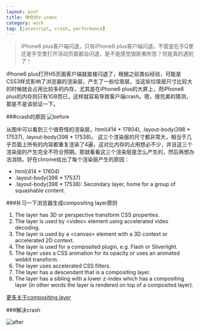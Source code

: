 ```yaml
---
layout: post
title: 神奇的z-index
category: work
tag: [javascript, crash, performance]
---
```


> iPhone6 plus客户端闪退，只有iPhone6 plus客户端闪退，不管是在手Q里还是手空里打开活动页面都会闪退，是不是感觉很匪夷所思？但是真的遇到了！

iPhone6 plus打开H5页面客户端就直接闪退了，根据之前类似经验，可能是CSS3样式影响了浏览器的渲染层，产生了一些垃圾层，当这些垃圾层尺寸比较大的时候就会占用比较多的内存，尤其是在iPhone6 plus的大屏上，而iPhone6 plus的内存则只有1GB而已，这样就容易导致客户端crash。嗯，很完美的猜测，那是不是该验证一下。

###crash的原因
![before][2]

从图中可以看到三个很奇怪的渲染层，html(414 * 17804), .layout-body(398 * 17537), .layout-body(398 * 17538)。 这三个渲染层的尺寸都非常大，相当于几乎页面上所有的内容都重复渲染了4遍，这对比内存的占用想必不少，并且这三个渲染层的产生完全不符合预期。那就看看这三个渲染层是怎么产生的，然后再想办法消除。好在chrome给出了每个渲染层产生的原因：
- html(414 * 17804)
- .layout-body(398 * 17537)
- .layout-body(398 * 17538): Secondary layer, home for a group of squashable content.

###补习一下浏览器生成compositing layer原则
1. The layer has 3D or perspective transform CSS properties.
2. The layer is used by \<video\> element using accelerated video decoding.
3. The layer is used by a \<canvas\> element with a 3D context or accelerated 2D context.
4. The layer is used for a composited plugin, e.g. Flash or Silverlight.
5. The layer uses a CSS animation for its opacity or uses an animated webkit transform.
6. The layer uses accelerated CSS filters.
7. The layer has a descendant that is a compositing layer.
8. The layer has a sibling with a lower z-index which has a compositing layer (in other words the layer is rendered on top of a composited layer).

[更多关于compositing layer][1]

###解决crash

![after][3]



[1]: https://aerotwist.com/blog/on-translate3d-and-layer-creation-hacks/ "on-translate3d-and-layer-creation-hacks"
[2]: http://timcui.github.io/public/pic/ip6crash/before.png "before"
[3]: http://timcui.github.io/public/pic/ip6crash/after.png "after"